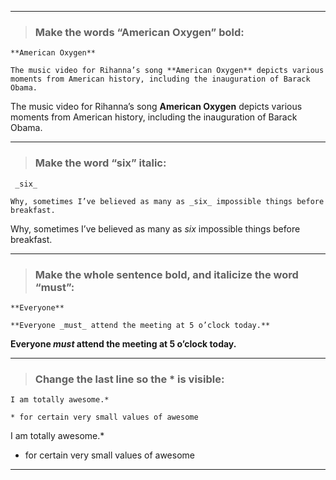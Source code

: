 ***
> ### Make the words “American Oxygen” bold:

` **American Oxygen**  `

```
The music video for Rihanna’s song **American Oxygen** depicts various moments from American history, including the inauguration of Barack Obama.
```
The music video for Rihanna’s song **American Oxygen** depicts various moments from American history, including the inauguration of Barack Obama.
***
> ### Make the word “six” italic:

`  _six_ `

```
Why, sometimes I’ve believed as many as _six_ impossible things before breakfast.
```

Why, sometimes I’ve believed as many as _six_ impossible things before breakfast.
***
> ### Make the whole sentence bold, and italicize the word “must”:

`**Everyone**`

```
**Everyone _must_ attend the meeting at 5 o’clock today.**
```

**Everyone _must_ attend the meeting at 5 o’clock today.**
***
> ### Change the last line so the * is visible:

```
I am totally awesome.*

* for certain very small values of awesome
```
I am totally awesome.*

 * for certain very small values of awesome

***